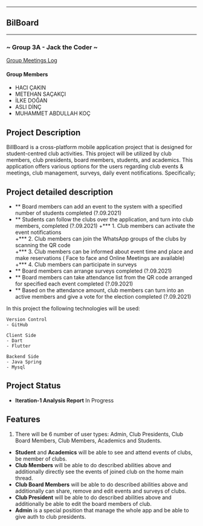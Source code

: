 ****
## BilBoard
****
### ~ Group 3A - Jack the Coder ~

[Group Meetings Log](group/meetingslog.md)
#### Group Members
- HACI ÇAKIN
- METEHAN SAÇAKÇI
- İLKE DOĞAN
- ASLI DİNÇ
- MUHAMMET ABDULLAH KOÇ

## Project Description
BillBoard is a cross-platform mobile application project that is designed for student-centred club activities. This project will be utilized by club members, club presidents, board members, students, and academics. This application offers various options for the users regarding club events & meetings, club management, surveys, daily event notifications.
Specifically;
## Project detailed description
+ ** Board members can add an event to the system with a specified number of students                              completed (?.09.2021)
+ ** Students can follow the clubs  over the application, and turn into club members,                              completed (?.09.2021)
+*** 1. Club members can activate the event notifications      
+*** 2. Club members can join the WhatsApp groups of the clubs by scanning the QR code      
+*** 3. Club members can be informed about event time and place and make reservations ( Face to face and Online Meetings are available)    
+*** 4. Club members can participate in surveys     
+ ** Board members can arrange  surveys                                                                             completed (?.09.2021)
+ ** Board members can  take attendance list from the QR code arranged for specified each event                     completed (?.09.2021)
+ ** Based on the attendance amount, club members can turn into an active members and give a vote for the election  completed (?.09.2021)

In this project the following technologies will be used:

```
Version Control
- GitHub

Client Side
- Dart
- Flutter

Backend Side
- Java Spring
- Mysql
```

## Project Status
+ **Iteration-1 Analysis Report** In Progress


## Features
1) There will be 6 number of user types: Admin, Club Presidents, Club Board Members, Club Members, Academics and Students.

- **Student** and **Academics** will be able to see and attend events of clubs, be member of clubs.
- **Club Members** will be able to do described abilities above and additionally directly see the events of joined club on the home main thread.
- **Club Board Members** will be able to do described abilities above and additionally can share, remove and edit events and surveys of clubs.
- **Club President** will be able to do described abilities above and additionally be able to edit the board members of club.
- **Admin** is a special position that manage the whole app and be able to give auth to club presidents.
